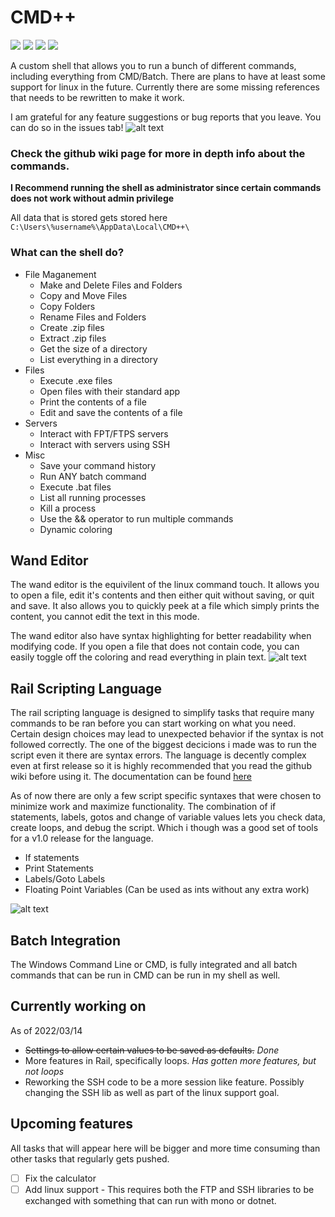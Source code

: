 # CMD++
![](https://img.shields.io/github/downloads/Abbin44/CMD-Plus/total?color=orange&label=Downloads)
![](https://img.shields.io/github/stars/Abbin44/CMD-Plus?color=orange&label=Stars)
![](https://img.shields.io/github/forks/Abbin44/CMD-Plus?color=orange&label=Forks)
![](https://img.shields.io/endpoint?url=https://raw.githubusercontent.com/Abbin44/CMD-Plus/master/Shields/lines.json)

A custom shell that allows you to run a bunch of different commands, including everything from CMD/Batch. There are plans to have at least some support for linux in the future. Currently there are some missing references that needs to be rewritten to make it work. 

I am grateful for any feature suggestions or bug reports that you leave. You can do so in the issues tab!
![alt text](https://github.com/Abbin44/Custom-Shell/blob/master/preview.png?raw=true)

### Check the github wiki page for more in depth info about the commands.

**I Recommend running the shell as administrator since certain commands does not work without admin privilege**

All data that is stored gets stored here `C:\Users\%username%\AppData\Local\CMD++\`
### What can the shell do?
+ File Maganement
    + Make and Delete Files and Folders
    + Copy and Move Files
    + Copy Folders
    + Rename Files and Folders
    + Create .zip files
    + Extract .zip files
    + Get the size of a directory
    + List everything in a directory
+ Files
    + Execute .exe files
    + Open files with their standard app
    + Print the contents of a file
    + Edit and save the contents of a file
+ Servers
    + Interact with FPT/FTPS servers
    + Interact with servers using SSH
+ Misc
    + Save your command history
    + Run ANY batch command
    + Execute .bat files
    + List all running processes
    + Kill a process
    + Use the && operator to run multiple commands
    + Dynamic coloring
    
## Wand Editor
The wand editor is the equivilent of the linux command touch. It allows you to open a file, edit it's contents and then either quit without saving, or quit and save. It also allows you to quickly peek at a file which simply prints the content, you cannot edit the text in this mode.

The wand editor also have syntax highlighting for better readability when modifying code. If you open a file that does not contain code, you can easily toggle off the coloring and read everything in plain text.
![alt text](https://github.com/Abbin44/Custom-Shell/blob/master/wand_preview.png?raw=true)

## Rail Scripting Language
The rail scripting language is designed to simplify tasks that require many commands to be ran before you can start working on what you need.
Certain design choices may lead to unexpected behavior if the syntax is not followed correctly. The one of the biggest decicions i made was to run the script even it there are syntax errors.
The language is decently complex even at first release so it is highly recommended that you read the github wiki before using it. The documentation can be found [here](https://github.com/Abbin44/CMD-Plus/wiki/Rails)

As of now there are only a few script specific syntaxes that were chosen to minimize work and maximize functionality.
The combination of if statements, labels, gotos and change of variable values lets you check data, create loops, and debug the script. Which i though was a good set of tools for a v1.0 release for the language.

  + If statements
  + Print Statements
  + Labels/Goto Labels
  + Floating Point Variables (Can be used as ints without any extra work)
  
![alt text](https://github.com/Abbin44/Custom-Shell/blob/master/script_preview.png?raw=true)

## Batch Integration
The Windows Command Line or CMD, is fully integrated and all batch commands that can be run in CMD can be run in my shell as well.

## Currently working on
As of 2022/03/14
 * <s>Settings to allow certain values to be saved as defaults.</s> *Done*
 * More features in Rail, specifically loops. *Has gotten more features, but not loops*
 * Reworking the SSH code to be a more session like feature. Possibly changing the SSH lib as well as part of the linux support goal.

## Upcoming features
All tasks that will appear here will be bigger and more time consuming than other tasks that regularly gets pushed.

- [ ] Fix the calculator
- [ ] Add linux support - This requires both the FTP and SSH libraries to be exchanged with something that can run with mono or dotnet.
